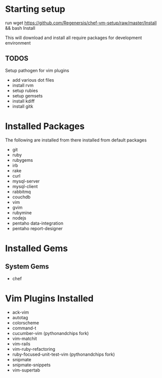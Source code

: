 Starting setup
==============

run wget https://github.com/Regenersis/chef-vm-setup/raw/master/Install && bash Install

This will download and install all require packages for development environment

TODOS
-----
Setup pathogen for vim plugins

- add various dot files
- install rvm
-  setup rubies
-  setup gemsets
- install kdiff
- install gitk


Installed Packages
==================

The following are installed from there installed from default packages

- git
- ruby
- rubygems
- irb
- rake
- curl
- mysql-server
- mysql-client
- rabbitmq
- couchdb
- vim
- gvim
- rubymine
- nodejs
- pentaho data-integration
- pentaho report-designer

Installed Gems
==============

System Gems
-----------

- chef


Vim Plugins Installed
=====================

- ack-vim
- autotag
- colorscheme
- command-t
- cucumber-vim (pythonandchips fork)
- vim-matchit
- vim-rails
- vim-ruby-refactoring
- ruby-focused-unit-test-vim (pythonandchips fork)
- snipmate
- snipmate-snippets
- vim-supertab
